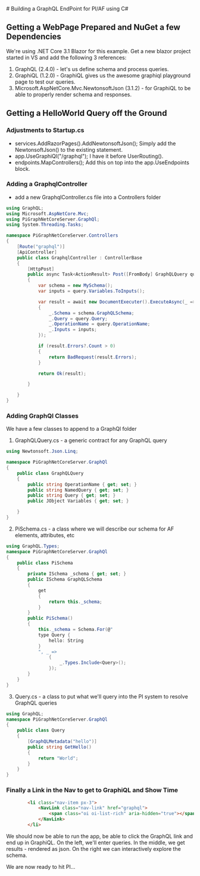 ﻿﻿# Building a GraphQL EndPoint for PI/AF using C\#

## Getting a WebPage Prepared and NuGet a few Dependencies

We're using .NET Core 3.1 Blazor for this example. Get a new blazor project started in VS and add the following 3 references:

1. GraphQL (2.4.0) - let's us define schema and process queries.
1. GraphiQL (1.2.0) - GraphiQL gives us the awesome graphiql playground page to test our queries.
1. Microsoft.AspNetCore.Mvc.NewtonsoftJson (3.1.2) - for GraphiQL to be able to properly render schema and responses.

## Getting a HelloWorld Query off the Ground

### Adjustments to Startup.cs

- services.AddRazorPages().AddNewtonsoftJson(); Simply add the NewtonsoftJson() to the existing statement.
- app.UseGraphiQl("/graphql"); I have it before UserRouting().
- endpoints.MapControllers(); Add this on top into the app.UseEndpoints block.


### Adding a GraphqlController

- add a new GraphqlController.cs file into a Controllers folder

```c#
using GraphQL;
using Microsoft.AspNetCore.Mvc;
using PiGraphNetCoreServer.GraphQl;
using System.Threading.Tasks;

namespace PiGraphNetCoreServer.Controllers
{
    [Route("graphql")]
    [ApiController]
    public class GraphqlController : ControllerBase
    {
        [HttpPost]
        public async Task<ActionResult> Post([FromBody] GraphQLQuery query)
        {
            var schema = new MySchema();
            var inputs = query.Variables.ToInputs();

            var result = await new DocumentExecuter().ExecuteAsync(_ =>
            {
                _.Schema = schema.GraphQLSchema;
                _.Query = query.Query;
                _.OperationName = query.OperationName;
                _.Inputs = inputs;
            });

            if (result.Errors?.Count > 0)
            {
                return BadRequest(result.Errors);
            }

            return Ok(result);

        }

    }
}
```

### Adding GraphQl Classes

We have a few classes to append to a GraphQl folder

1. GraphQLQuery.cs - a generic contract for any GraphQL query

```c#
using Newtonsoft.Json.Linq;

namespace PiGraphNetCoreServer.GraphQl
{
    public class GraphQLQuery
    {
        public string OperationName { get; set; }
        public string NamedQuery { get; set; }
        public string Query { get; set; }
        public JObject Variables { get; set; }

    }
}
```

2. PiSchema.cs - a class where we will describe our schema for AF elements, attributes, etc

```c#
using GraphQL.Types;
namespace PiGraphNetCoreServer.GraphQl
{
    public class PiSchema
    {
        private ISchema _schema { get; set; }
        public ISchema GraphQLSchema
        {
            get
            {
                return this._schema;
            }
        }
        public PiSchema()
        {
            this._schema = Schema.For(@"
            type Query {
                hello: String
            }
            ", _ =>
                {
                    _.Types.Include<Query>();
                });
        }
    }
}
```

3. Query.cs - a class to put what we'll query into the PI system to resolve GraphQL queries

```c#
using GraphQL;
namespace PiGraphNetCoreServer.GraphQl
{
    public class Query
    {
        [GraphQLMetadata("hello")]
        public string GetHello()
        {
            return "World";
        }
    }
}
```

### Finally a Link in the Nav to get to GraphiQL and Show Time

```html
        <li class="nav-item px-3">
            <NavLink class="nav-link" href="graphql">
                <span class="oi oi-list-rich" aria-hidden="true"></span> GraphQL
            </NavLink>
        </li>
```

We should now be able to run the app, be able to click the GraphQL link and end up in GraphiQL. On the left, we'll enter queries. In the middle, we get results - rendered as json. On the right we can interactively explore the schema.

We are now ready to hit PI...
